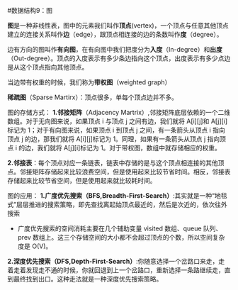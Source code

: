 #数据结构9：图

**图**是一种非线性表，图中的元素我们叫作**顶点**(vertex)，一个顶点与任意其他顶点建立的连接关系叫作**边**（edge），跟顶点相连接的边的条数叫作**度**（degree）。

边有方向的图叫作**有向图**，在有向图中我们把度分为**入度**（In-degree）和**出度**（Out-degree）。顶点的入度表示有多少条边指向这个顶点，出度表示有多少点边是从这个顶点指向其他顶点。

当边带有权重的时候，我们称为**带权图**（weighted graph）

**稀疏图**（Sparse Martirx）：顶点很多，单每个顶点边并不多。

图的存储方式：
**1.邻接矩阵**（Adjacency Martrix）,邻接矩阵底层依赖的一个二维数组。对于无向图来说，如果顶点 i 与顶点 j 之间有边，我们就将 A[i][j]和 A[j][i]标记为 1；对于有向图来说，如果顶点 i 到顶点 j 之间，有一条箭头从顶点 i 指向顶点 j 的边，那我们就将 A[i][j]标记为 1。同理，如果有一条箭头从顶点 j 指向顶点 i 的边，我们就将 A[j][i]标记为 1。对于带权图，数组中就存储相应的权重。

**2.邻接表**：每个顶点对应一条链表，链表中存储的是与这个顶点相连接的其他顶点。邻接矩阵存储起来比较浪费空间，但是使用起来比较节省时间。相反，邻接表存储起来比较节省空间，但是使用起来就比较耗时间。

图的应用：
**1.广度优先搜索（BFS,Breadth-First-Search）**:其实就是一种“地毯式”层层推进的搜索策略，即先查找离起始顶点最近的，然后是次近的，依次往外搜索
- 广度优先搜索的空间消耗主要在几个辅助变量 visited 数组、queue 队列、prev 数组上。这三个存储空间的大小都不会超过顶点的个数，所以空间复杂度是 O(V)。

**2.深度优先搜索（DFS,Depth-First-Search）**:你随意选择一个岔路口来走，走着走着发现走不通的时候，你就回退到上一个岔路口，重新选择一条路继续走，直到最终找到出口。这种走法就是一种深度优先搜索策略。




